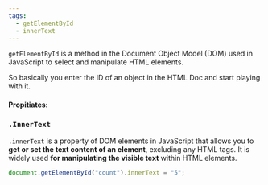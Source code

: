 ```yaml
---
tags:
  - getElementById
  - innerText
---
```


`getElementById` is a method in the Document Object Model (DOM) used in JavaScript to select and manipulate HTML elements.

So basically you enter the ID of an object in the HTML Doc and start playing with it.

#### Propitiates: 

### `.InnerText`

`.innerText` is a property of DOM elements in JavaScript that allows you to **get or set the text content of an element**, excluding any HTML tags. It is widely used **for manipulating the visible text** within HTML elements.

```js
document.getElementById("count").innerText = "5";
```

